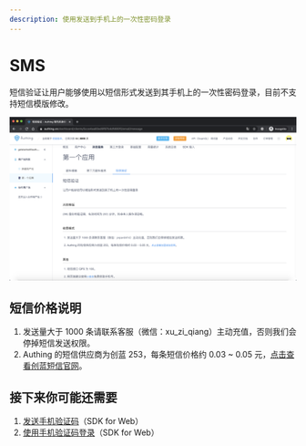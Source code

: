 ```yaml
---
description: 使用发送到手机上的一次性密码登录
---
```


# SMS

短信验证让用户能够使用以短信形式发送到其手机上的一次性密码登录，目前不支持短信模版修改。

![](../.gitbook/assets/image%20%2812%29.png)

## 短信价格说明

1. 发送量大于 1000 条请联系客服（微信：xu\_zi\_qiang）主动充值，否则我们会停掉短信发送权限。
2. Authing 的短信供应商为创蓝 253，每条短信价格约 0.03 ~ 0.05 元，[点击查看创蓝短信官网](http://localhost:8080/dashboard/clients/59f86b4832eb28071bdd9214/pricing)。

## 接下来你可能还需要

1. [发送手机验证码](../sdk/sdk-for-javascript/#shi-yong-shou-ji-hao-zhu-ce)（SDK for Web）
2. [使用手机验证码登录](../sdk/sdk-for-javascript/#shi-yong-shou-ji-yan-zheng-ma-deng-lu)（SDK for Web）


